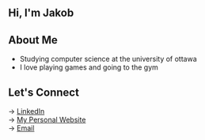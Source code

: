 ## Hi, I'm Jakob

## About Me
- Studying computer science at the university of ottawa
- I love playing games and going to the gym

## Let's Connect

→ [LinkedIn](https://www.linkedin.com/in/jakobdubeau)           
→ [My Personal Website](https://jakobdubeau.com)         
→ [Email](mailto:jakobdubeau@gmail.com)
